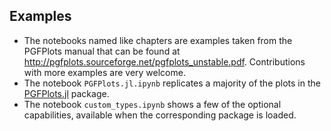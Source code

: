 ## Examples

* The notebooks named like chapters are examples taken from the PGFPlots manual that can be found at http://pgfplots.sourceforge.net/pgfplots_unstable.pdf. Contributions with more examples are very welcome.
* The notebook `PGFPlots.jl.ipynb` replicates a majority of the plots in the [PGFPlots.jl](https://github.com/sisl/PGFPlots.jl) package.
* The notebook `custom_types.ipynb` shows a few of the optional capabilities, available when the corresponding package is loaded.
